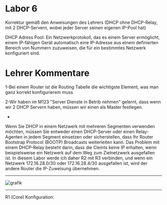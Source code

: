 
# Labor 6 

 Korrektur gemäß den Anweisungen des Lehrers (DHCP ohne DHCP-Relay, mit 2 DHCP-Servern, wobei jeder Server seinen eigenen IP-Pool hat)
 
DHCP Adress Pool: Ein Netzwerkprotokoll, das es einem Server ermöglicht, einem IP-fähigen Gerät automatisch eine IP-Adresse aus einem definierten Bereich von Nummern zuzuweisen, die für ein bestimmtes Netzwerk konfiguriert sind.

# Lehrer Kommentare

1-Bei einem Router ist die Routing Tabelle die wichtigste Element, was man ganz korrekt konfigurierem muss

2-Wir haben im M123 "Server Dienste in Betrib nehmen" gelernt, dass wenn wir 2 DHCP Servern haben, müssen wir einen als Master festlegen.

* 
 Wenn Sie DHCP in einem Netzwerk mit mehreren Segmenten verwenden möchten, müssen Sie entweder einen DHCP-Server oder einen Relay-Agenten in jedem Segment einsetzen oder sicherstellen, dass Ihr Router Bootstrap Protocol (BOOTP) Broadcasts weiterleiten kann. Das Problem mit einem DHCP-Relay besteht darin, dass die Cleints keine IP erhalten, wenn beispielsweise ein Netzwerk auf dem Weg zum Zielnetzwerk ausgefallen ist. In diesem Labor werde ich daher R2 mit R3 verbinden, und wenn ein Netzwerk 172.16.28.0/30 oder 172.16.28.4/30 ausgefallen ist, wird der andere Router die IP-Zuweisung übernehmen.
 
 
 __________

![grafik](https://user-images.githubusercontent.com/102586033/178100161-37ece9eb-dbab-4749-bd2d-679556aab032.png)


__________

R1 (Core) Konfiguration:
